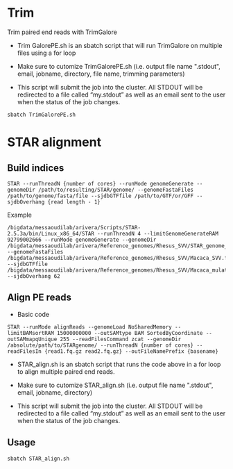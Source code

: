 
# Trim
Trim paired end reads with TrimGalore

- Trim GalorePE.sh is an sbatch script that will run TrimGalore on multiple files using a for loop

- Make sure to cutomize TrimGalorePE.sh (i.e. output file name ".stdout", email, jobname, directory, file name, trimming parameters)

- This script will submit the job into the cluster. All STDOUT will be redirected to a file called “my.stdout” as well as an email sent to the user when the status of the job changes.

```
sbatch TrimGalorePE.sh
```

# STAR alignment
## Build indices
```
STAR --runThreadN {number of cores} --runMode genomeGenerate --genomeDir /path/to/resulting/STAR/genome/ --genomeFastaFiles /path/to/genome/fasta/file --sjdbGTFfile /path/to/GTF/or/GFF --sjdbOverhang {read length - 1}
```
Example
```
/bigdata/messaoudilab/arivera/Scripts/STAR-2.5.3a/bin/Linux_x86_64/STAR --runThreadN 4 --limitGenomeGenerateRAM 92799002666 --runMode genomeGenerate --genomeDir /bigdata/messaoudilab/arivera/Reference_genomes/Rhesus_SVV/STAR_genome_62/ --genomeFastaFiles /bigdata/messaoudilab/arivera/Reference_genomes/Rhesus_SVV/Macaca_SVV.fasta --sjdbGTFfile /bigdata/messaoudilab/arivera/Reference_genomes/Rhesus_SVV/Macaca_mulatta_SVV.gtf --sjdbOverhang 62
```

## Align PE reads

- Basic code
```
STAR --runMode alignReads --genomeLoad NoSharedMemory --limitBAMsortRAM 15000000000 --outSAMtype BAM SortedByCoordinate --outSAMmapqUnique 255 --readFilesCommand zcat --genomeDir /absolute/path/to/STARgenome/ --runThreadN {number of cores} --readFilesIn {read1.fq.gz read2.fq.gz} --outFileNamePrefix {basename} 
```
- STAR_align.sh is an sbatch script that runs the code above in a for loop to align multiple paired end reads.

- Make sure to cutomize STAR_align.sh (i.e. output file name ".stdout", email, jobname, directory)

- This script will submit the job into the cluster. All STDOUT will be redirected to a file called “my.stdout” as well as an email sent to the user when the status of the job changes.

## Usage
```
sbatch STAR_align.sh
```
